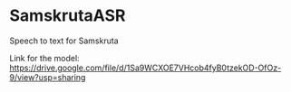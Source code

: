 # SamskrutaASR

Speech to text for Samskruta

Link for the model: https://drive.google.com/file/d/1Sa9WCXOE7VHcob4fyB0tzekOD-OfOz-9/view?usp=sharing
